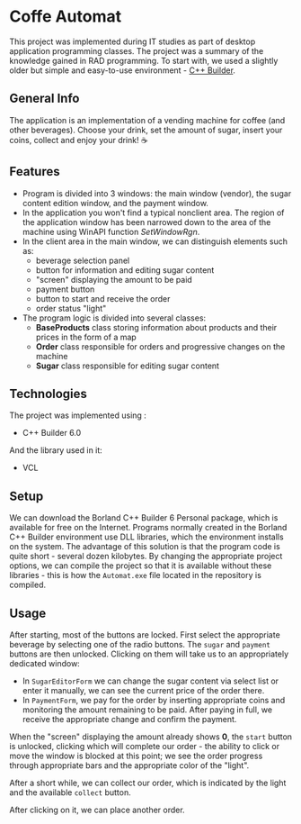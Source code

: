 # Coffe Automat
This project was implemented during IT studies as part of desktop application programming classes. The project was a summary of the knowledge gained in RAD programming. 
To start with, we used a slightly older but simple and easy-to-use environment - [C++ Builder](https://www.embarcadero.com/products/cbuilder).

## General Info
The application is an implementation of a vending machine for coffee (and other beverages). Choose your drink, set the amount of sugar, insert your coins, collect and enjoy your drink! :coffee:

## Features
- Program is divided into 3 windows: the main window (vendor), the sugar content edition window, and the payment window.
- In the application you won't find a typical nonclient area. The region of the application window has been narrowed down to the area of the machine using WinAPI function _SetWindowRgn_.
- In the client area in the main window, we can distinguish elements such as:
  - beverage selection panel
  - button for information and editing sugar content
  - "screen" displaying the amount to be paid
  - payment button
  - button to start and receive the order
  - order status "light"  
- The program logic is divided into several classes:
  - __BaseProducts__ class storing information about products and their prices in the form of a map
  - __Order__ class responsible for orders and progressive changes on the machine
  - __Sugar__ class responsible for editing sugar content

## Technologies
The project was implemented using :
* C++ Builder 6.0  
  
And the library used in it:
* VCL

## Setup  
We can download the Borland C++ Builder 6 Personal package, which is available for free on the Internet. Programs normally created in the Borland C++ Builder environment use DLL libraries, which the environment installs on the system. The advantage of this solution is that the program code is quite short - several dozen kilobytes. By changing the appropriate project options, we can compile the project so that it is available without these libraries - this is how the `Automat.exe` file located in the repository is compiled.

## Usage
After starting, most of the buttons are locked. First select the appropriate beverage by selecting one of the radio buttons. The `sugar` and `payment` buttons are then unlocked. 
Clicking on them will take us to an appropriately dedicated window:
- In `SugarEditorForm` we can change the sugar content via select list or enter it manually, we can see the current price of the order there.
- In `PaymentForm`, we pay for the order by inserting appropriate coins and monitoring the amount remaining to be paid. After paying in full, we receive the appropriate change and confirm the payment.

When the "screen" displaying the amount already shows __0__, the `start` button is unlocked, clicking which will complete our order - the ability to click or move the window is blocked at this point; we see the order progress through appropriate bars and the appropriate color of the "light".

After a short while, we can collect our order, which is indicated by the light and the available `collect` button.

After clicking on it, we can place another order.
  
